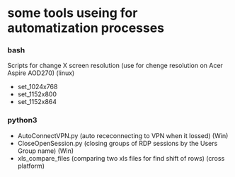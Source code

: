 # some tools useing for automatization processes

### bash
Scripts for change X screen resolution (use for chenge resolution on Acer Aspire AOD270) (linux)
- set_1024x768  
- set_1152x800  
- set_1152x864


### python3
- AutoConnectVPN.py (auto receconnecting to VPN when it lossed) (Win)
- CloseOpenSession.py (closing groups of RDP sessions by the Users Group name) (Win)
- xls_compare_files (comparing two xls files for find shift of rows) (cross platform)
